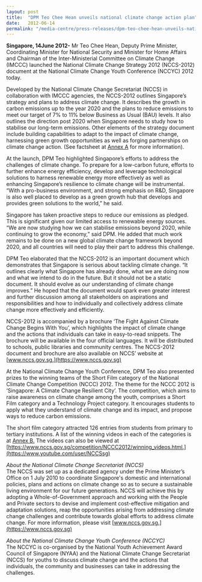 ```yaml
---
layout: post
title:  "DPM Teo Chee Hean unveils national climate change action plan"
date:   2012-06-14
permalink: "/media-centre/press-releases/dpm-teo-chee-hean-unveils-national-climate-change-action-plan"
---
```


**Singapore, 14June 2012-** Mr Teo Chee Hean, Deputy Prime Minister, Coordinating Minister for National Security and Minister for Home Affairs and Chairman of the Inter-Ministerial Committee on Climate Change (IMCCC) launched the National Climate Change Strategy 2012 (NCCS-2012) document at the National Climate Change Youth Conference (NCCYC) 2012 today.

Developed by the National Climate Change Secretariat (NCCS) in collaboration with IMCCC agencies, the NCCS-2012 outlines Singapore’s strategy and plans to address climate change. It describes the growth in carbon emissions up to the year 2020 and the plans to reduce emissions to meet our target of 7% to 11% below Business as Usual (BAU) levels. It also outlines the direction post 2020 when Singapore needs to study how to stabilise our long-term emissions. Other elements of the strategy document include building capabilities to adapt to the impact of climate change, harnessing green growth opportunities as well as forging partnerships on climate change action. (See factsheet at [Annex A](https://github.com/isomerpages/isomerpages-stratgroup/raw/master/images/Press%20Release%20images/PDFs/nccs-2012_press_release_annex_a.pdf) for more information).

At the launch, DPM Teo highlighted Singapore’s efforts to address the challenges of climate change. To prepare for a low-carbon future, efforts to further enhance energy efficiency, develop and leverage technological solutions to harness renewable energy more effectively as well as enhancing Singapore’s resilience to climate change will be instrumental. “With a pro-business environment, and strong emphasis on R&D, Singapore is also well placed to develop as a green growth hub that develops and provides green solutions to the world,” he said.

Singapore has taken proactive steps to reduce our emissions as pledged. This is significant given our limited access to renewable energy sources. “We are now studying how we can stabilise emissions beyond 2020, while continuing to grow the economy,” said DPM. He added that much work remains to be done on a new global climate change framework beyond 2020, and all countries will need to play their part to address this challenge.

DPM Teo elaborated that the NCCS-2012 is an important document which demonstrates that Singapore is serious about tackling climate change. “It outlines clearly what Singapore has already done, what we are doing now and what we intend to do in the future. But it should not be a static document. It should evolve as our understanding of climate change improves.” He hoped that the document would spark even greater interest and further discussion among all stakeholders on aspirations and responsibilities and how to individually and collectively address climate change more effectively and efficiently.

NCCS-2012 is accompanied by a brochure ‘The Fight Against Climate Change Begins With You’, which highlights the impact of climate change and the actions that individuals can take in easy-to-read snippets. The brochure will be available in the four official languages. It will be distributed to schools, public libraries and community centres. The NCCS-2012 document and brochure are also available on NCCS’ website at [www.nccs.gov.sg.](https://www.nccs.gov.sg)

At the National Climate Change Youth Conference, DPM Teo also presented prizes to the winning teams of the Short Film category of the National Climate Change Competition (NCCC) 2012. The theme for the NCCC 2012 is ‘Singapore: A Climate Change Resilient City’. The competition, which aims to raise awareness on climate change among the youth, comprises a Short Film category and a Technology Project category. It encourages students to apply what they understand of climate change and its impact, and propose ways to reduce carbon emissions.

The short film category attracted 126 entries from students from primary to tertiary institutions. A list of the winning videos in each of the categories is at [Annex B.](https://github.com/isomerpages/isomerpages-stratgroup/raw/master/images/Press%20Release%20images/PDFs/nccs-2012_press_release_annex_b.pdf) The videos can also be viewed at [https://www.nccs.gov.sg/competition/NCCC2012/winning_videos.html.](https://www.youtube.com/user/NCCSsg)

_About the National Climate Change Secretariat (NCCS)_  
The NCCS was set up as a dedicated agency under the Prime Minister’s Office on 1 July 2010 to coordinate Singapore's domestic and international policies, plans and actions on climate change so as to secure a sustainable living environment for our future generations. NCCS will achieve this by adopting a Whole-of-Government approach and working with the People and Private sectors to devise and implement cost-effective mitigation and adaptation solutions, reap the opportunities arising from addressing climate change challenges and contribute towards global efforts to address climate change. For more information, please visit [www.nccs.gov.sg.](https://www.nccs.gov.sg)

_About the National Climate Change Youth Conference (NCCYC)_  
The NCCYC is co-organised by the National Youth Achievement Award Council of Singapore (NYAA) and the National Climate Change Secretariat (NCCS) for youths to discuss climate change and the actions that individuals, the community and businesses can take in addressing the challenges.


